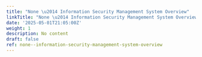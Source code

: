```yaml
---
title: "None \u2014 Information Security Management System Overview"
linkTitle: "None \u2014 Information Security Management System Overview"
date: '2025-05-01T21:05:00Z'
weight: 1
description: No content
draft: false
ref: none--information-security-management-system-overview
---
```


